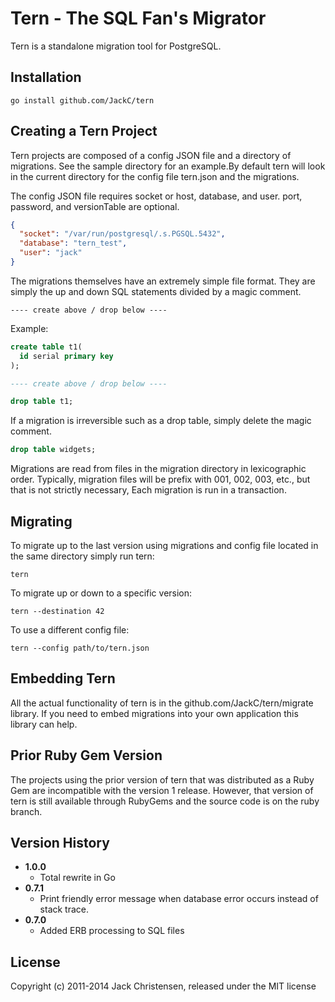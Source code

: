 # Tern - The SQL Fan's Migrator

Tern is a standalone migration tool for PostgreSQL.

## Installation

    go install github.com/JackC/tern

## Creating a Tern Project

Tern projects are composed of a config JSON file and a directory of
migrations. See the sample directory for an example.By default tern will look
in the current directory for the config file tern.json and the migrations.

The config JSON file requires socket or host, database, and user. port,
password, and versionTable are optional.

```json
{
  "socket": "/var/run/postgresql/.s.PGSQL.5432",
  "database": "tern_test",
  "user": "jack"
}
```

The migrations themselves have an extremely simple file format. They are simply the up and down SQL statements divided by a magic comment.

    ---- create above / drop below ----

Example:

```sql
create table t1(
  id serial primary key
);

---- create above / drop below ----

drop table t1;
```

If a migration is irreversible such as a drop table, simply delete the magic
comment.

```sql
drop table widgets;
```

Migrations are read from files in the migration directory in lexicographic
order. Typically, migration files will be prefix with 001, 002, 003, etc., but
that is not strictly necessary, Each migration is run in a transaction.

## Migrating

To migrate up to the last version using migrations and config file located in
the same directory simply run tern:

    tern

To migrate up or down to a specific version:

    tern --destination 42

To use a different config file:

    tern --config path/to/tern.json

## Embedding Tern

All the actual functionality of tern is in the github.com/JackC/tern/migrate
library. If you need to embed migrations into your own application this
library can help.

## Prior Ruby Gem Version

The projects using the prior version of tern that was distributed as a Ruby
Gem are incompatible with the version 1 release. However, that version of tern
is still available through RubyGems and the source code is on the ruby branch.


## Version History

* **1.0.0**
  * Total rewrite in Go
* **0.7.1**
  * Print friendly error message when database error occurs instead of stack trace.
* **0.7.0**
  * Added ERB processing to SQL files

## License

Copyright (c) 2011-2014 Jack Christensen, released under the MIT license
